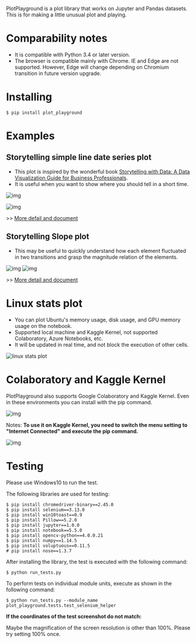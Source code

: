 PlotPlayground is a plot library that works on Jupyter and Pandas datasets. This is for making a little unusual plot and playing.

# Comparability notes

- It is compatible with Python 3.4 or later version.
- The browser is compatible mainly with Chrome. IE and Edge are not supported. However, Edge will change depending on Chromium transition in future version upgrade.

# Installing

```
$ pip install plot_playground
```

# Examples

## Storytelling simple line date series plot

- This plot is inspired by the wonderful book [Storytelling with Data: A Data Visualization Guide for Business Professionals](https://www.amazon.com/Storytelling-Data-Visualization-Business-Professionals/dp/1119002257/).
- It is useful when you want to show where you should tell in a short time.

![img](https://github.com/simon-ritchie/plot_playground/blob/master/documents/readme/storytelling_simple_line_date_series_plot_white.png)

![img](https://github.com/simon-ritchie/plot_playground/blob/master/documents/readme/storytelling_simple_line_date_series_plot_black.png)

\>\> [More defail and document](https://nbviewer.jupyter.org/github/simon-ritchie/plot_playground/blob/master/documents/storytelling_simple_line_date_series_plot/document.html)

## Storytelling Slope plot

- This may be useful to quickly understand how each element fluctuated in two transitions and grasp the magnitude relation of the elements.

![img](https://github.com/simon-ritchie/plot_playground/blob/master/documents/readme/storytelling_slope_plot_white.png)
![img](https://github.com/simon-ritchie/plot_playground/blob/master/documents/readme/storytelling_slope_plot_black.png)

\>\> [More detail and document](https://nbviewer.jupyter.org/github/simon-ritchie/plot_playground/blob/master/documents/storytelling_slope_plot/document.html)

# Linux stats plot

- You can plot Ubuntu's memory usage, disk usage, and GPU memory usage on the notebook.
- Supported local machine and Kaggle Kernel, not supported Colaboratory, Azure Notebooks, etc.
- It will be updated in real time, and not block the execution of other cells.

![linux stats plot](https://github.com/simon-ritchie/plot_playground/blob/master/documents/readme/stats_linux_stats_plot.png)

# Colaboratory and Kaggle Kernel

PlotPlayground also supports Google Colaboratory and Kaggle Kernel. Even in these environments you can install with the pip command.

![img](https://github.com/simon-ritchie/plot_playground/blob/master/documents/readme/on_google_colab.png)

Notes: **To use it on Kaggle Kernel, you need to switch the menu setting to "Internet Connected" and execute the pip command.**

![img](https://github.com/simon-ritchie/plot_playground/blob/master/documents/readme/on_kaggle_kernel.png)

# Testing

Please use Windows10 to run the test.

The following libraries are used for testing:

```
$ pip install chromedriver-binary==2.45.0
$ pip install selenium==3.13.0
$ pip install win10toast==0.9
$ pip install Pillow==5.2.0
$ pip install jupyter==1.0.0
$ pip install notebook==5.5.0
$ pip install opencv-python==4.0.0.21
$ pip install numpy==1.14.5
$ pip install voluptuous==0.11.5
# pip install nose==1.3.7
```

After installing the library, the test is executed with the following command:

```
$ python run_tests.py
```

To perform tests on individual module units, execute as shown in the following command:

```
$ python run_tests.py --module_name plot_playground.tests.test_selenium_helper
```

**If the coordinates of the test screenshot do not match:**

Maybe the magnification of the screen resolution is other than 100%. Please try setting 100% once.
